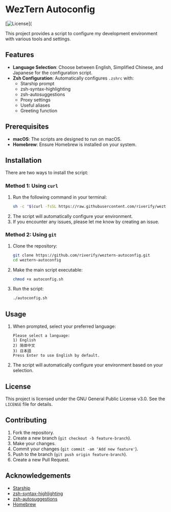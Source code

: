 # WezTern Autoconfig

[![License](https://img.shields.io/github/license/riverify/weztern-autoconfig)](

This project provides a script to configure my development environment with various tools and settings.

## Features

- **Language Selection**: Choose between English, Simplified Chinese, and Japanese for the configuration script.
- **Zsh Configuration**: Automatically configures `.zshrc` with:
  - Starship prompt
  - zsh-syntax-highlighting
  - zsh-autosuggestions
  - Proxy settings
  - Useful aliases
  - Greeting function

## Prerequisites

- **macOS**: The scripts are designed to run on macOS.
- **Homebrew**: Ensure Homebrew is installed on your system.

## Installation

There are two ways to install the script:

### Method 1: Using `curl`

1. Run the following command in your terminal:
    ```sh
    sh -c "$(curl -fsSL https://raw.githubusercontent.com/riverify/weztern-autoconfig/main/autoconfig.sh)"
    ```
2. The script will automatically configure your environment.
3. If you encounter any issues, please let me know by creating an issue.


### Method 2: Using `git`

1. Clone the repository:
    ```sh
    git clone https://github.com/riverify/weztern-autoconfig.git
    cd weztern-autoconfig
    ```

2. Make the main script executable:
    ```sh
    chmod +x autoconfig.sh
    ```

3. Run the script:
    ```sh
    ./autoconfig.sh
    ```

## Usage

1. When prompted, select your preferred language:
    ```
    Please select a language:
    1) English
    2) 简体中文
    3) 日本語
    Press Enter to use English by default.
    ```

2. The script will automatically configure your environment based on your selection.

## License

This project is licensed under the GNU General Public License v3.0. See the `LICENSE` file for details.

## Contributing

1. Fork the repository.
2. Create a new branch (`git checkout -b feature-branch`).
3. Make your changes.
4. Commit your changes (`git commit -am 'Add new feature'`).
5. Push to the branch (`git push origin feature-branch`).
6. Create a new Pull Request.

## Acknowledgements

- [Starship](https://starship.rs/)
- [zsh-syntax-highlighting](https://github.com/zsh-users/zsh-syntax-highlighting)
- [zsh-autosuggestions](https://github.com/zsh-users/zsh-autosuggestions)
- [Homebrew](https://brew.sh/)